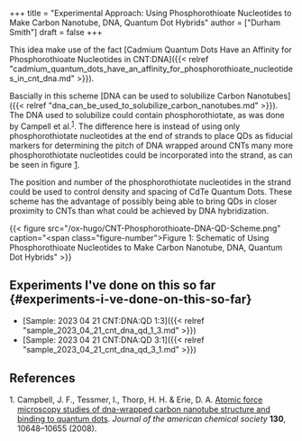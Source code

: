 +++
title = "Experimental Approach: Using Phosphorothioate Nucleotides to Make Carbon Nanotube, DNA, Quantum Dot Hybrids"
author = ["Durham Smith"]
draft = false
+++

This idea make use of the fact [Cadmium Quantum Dots Have an Affinity for Phosphorothioate Nucleotides in CNT:DNA]({{< relref "cadmium_quantum_dots_have_an_affinity_for_phosphorothioate_nucleotides_in_cnt_dna.md" >}}).

Bascially in this scheme [DNA can be used to solubilize Carbon Nanotubes]({{< relref "dna_can_be_used_to_solubilize_carbon_nanotubes.md" >}}). The DNA used to solubilize could contain phosphorothiotate, as was done by Campell et al.<sup><a href="#citeproc_bib_item_1">1</a></sup>. The difference here is instead of using only phosphorothiotate nucleotides at the end of strands to place QDs as fiducial markers for determining the pitch of DNA wrapped around CNTs many more phosphorothiotate nucleotides could be incorporated into the strand, as can be seen in figure [1](#figure--fig:CNT-Phosphorothioate-DNA-QD-Scheme).

The position and number of the phosphorothiotate nucleotides in the strand could be used to control density and spacing of CdTe Quantum Dots. These scheme has the advantage of possibly being able to bring QDs in closer proximity to CNTs than what could be achieved by DNA hybridization.

<a id="figure--fig:CNT-Phosphorothioate-DNA-QD-Scheme"></a>

{{< figure src="/ox-hugo/CNT-Phosphorothioate-DNA-QD-Scheme.png" caption="<span class=\"figure-number\">Figure 1: </span>Schematic of Using Phosphorothioate Nucleotides to Make Carbon Nanotube, DNA, Quantum Dot Hybrids" >}}


## Experiments I've done on this so far {#experiments-i-ve-done-on-this-so-far}

-   [Sample: 2023 04 21 CNT:DNA:QD 1:3]({{< relref "sample_2023_04_21_cnt_dna_qd_1_3.md" >}})
-   [Sample: 2023 04 21 CNT:DNA:QD 3:1]({{< relref "sample_2023_04_21_cnt_dna_qd_3_1.md" >}})

## References

<style>.csl-left-margin{float: left; padding-right: 0em;}
 .csl-right-inline{margin: 0 0 0 1em;}</style><div class="csl-bib-body">
  <div class="csl-entry"><a id="citeproc_bib_item_1"></a>
    <div class="csl-left-margin">1.</div><div class="csl-right-inline">Campbell, J. F., Tessmer, I., Thorp, H. H. &#38; Erie, D. A. <a href="https://doi.org/10.1021/ja801720c">Atomic force microscopy studies of dna-wrapped carbon nanotube structure and binding to quantum dots</a>. <i>Journal of the american chemical society</i> <b>130</b>, 10648–10655 (2008).</div>
  </div>
</div>
